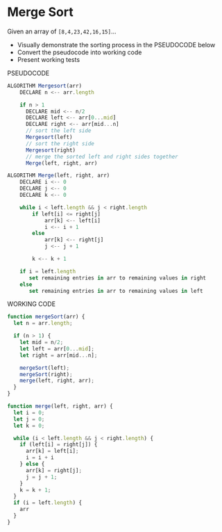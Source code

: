 # Merge Sort

Given an array of `[8,4,23,42,16,15]`...

* Visually demonstrate the sorting process in the PSEUDOCODE below
* Convert the pseudocode into working code
* Present working tests

PSEUDOCODE

```javascript
ALGORITHM Mergesort(arr)
    DECLARE n <-- arr.length

    if n > 1
      DECLARE mid <-- n/2
      DECLARE left <-- arr[0...mid]
      DECLARE right <-- arr[mid...n]
      // sort the left side
      Mergesort(left)
      // sort the right side
      Mergesort(right)
      // merge the sorted left and right sides together
      Merge(left, right, arr)

ALGORITHM Merge(left, right, arr)
    DECLARE i <-- 0
    DECLARE j <-- 0
    DECLARE k <-- 0

    while i < left.length && j < right.length
        if left[i] <= right[j]
            arr[k] <-- left[i]
            i <-- i + 1
        else
            arr[k] <-- right[j]
            j <-- j + 1

        k <-- k + 1

    if i = left.length
       set remaining entries in arr to remaining values in right
    else
       set remaining entries in arr to remaining values in left
```

WORKING CODE

```javascript
function mergeSort(arr) {
  let n = arr.length;

  if (n > 1) {
    let mid = n/2;
    let left = arr[0...mid];
    let right = arr[mid...n];

    mergeSort(left);
    mergeSort(right);
    merge(left, right, arr);
  }
}

function merge(left, right, arr) {
  let i = 0;
  let j = 0;
  let k = 0;

  while (i < left.length && j < right.length) {
    if (left[i] = right[j]) {
      arr[k] = left[i];
      i = i + i
    } else {
      arr[k] = right[j];
      j = j + 1;
    }
    k = k + 1;
  }
  if (i = left.length) {
    arr
  }
}
```
